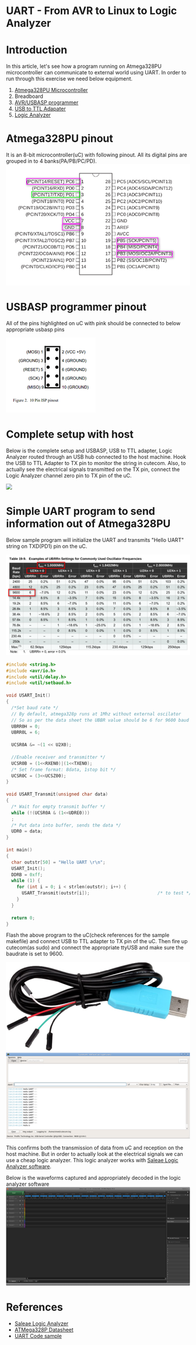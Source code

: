 ﻿# UART - From AVR to Linux to Logic Analyzer

# Introduction

In this article, let's see how a program running on Atmega328PU microcontroller
can communicate to external world using UART. In order to run through this
exercise we need below equipment.

1. [Atmega328PU Microcontroller](https://www.aliexpress.com/item/32973635527.html?spm=a2g0s.9042311.0.0.27424c4dOZJfJV)
2. Breadboard
3. [AVR/USBASP programmer](https://www.aliexpress.com/item/32651814443.html?spm=a2g0s.9042311.0.0.27424c4dOZJfJV)
4. [USB to TTL Adapater](https://www.amazon.com/gp/product/B00QT7LQ88/ref=ppx_yo_dt_b_asin_title_o02_s00?ie=UTF8&psc=1)
4. [Logic Analyzer](https://www.aliexpress.com/item/33062091072.html?spm=a2g0s.9042311.0.0.27424c4dHus6xH)

# Atmega328PU pinout

It is an 8-bit microcontroller(uC) with following pinout. All its digital pins
are grouped in to 4 banks(PA/PB/PC/PD).
 ![](1.Atmega328PUPinout.png)

# USBASP programmer pinout
All of the pins highlighted on uC with pink should be connected to below
appropriate usbasp pins

![](usbasp_pinout.png)


# Complete setup with host
Below is the complete setup and USBASP, USB to TTL adapter, Logic Analyzer
routed through an USB hub connected to the host machine. Hook the USB to TTL
Adapter to TX pin to monitor the string in cutecom. Also, to actually see the
electrical signals transmitted on the TX pin, connect the Logic Analyzer channel
zero pin to TX pin of the uC.

 ![](2.setup.png)

# Simple UART program to send information out of Atmega328PU

Below sample program will initialize the UART and transmits "Hello UART" string
on TXD(PD1) pin on the uC.

 ![](UART_Registers.png)


```c
#include <string.h>
#include <avr/io.h>
#include <util/delay.h>
#include <util/setbaud.h>

void USART_Init()
{
  /*Set baud rate */
  // By default, atmega328p runs at 1Mhz without external oscilator
  // So as per the data sheet the UBBR value should be 6 for 9600 baud rate
  UBRR0H = 0;
  UBRR0L = 6;

  UCSR0A &= ~(1 << U2X0);

  //Enable receiver and transmitter */
  UCSR0B = (1<<RXEN0)|(1<<TXEN0);
  /* Set frame format: 8data, 1stop bit */
  UCSR0C = (3<<UCSZ00);
}

void USART_Transmit(unsigned char data)
{
  /* Wait for empty transmit buffer */
  while (!(UCSR0A & (1<<UDRE0)))
  ;
  /* Put data into buffer, sends the data */
  UDR0 = data;
}

int main()
{
  char outstr[50] = "Hello UART \r\n";
  USART_Init();
  DDRB = 0xff;
  while (1) {
    for (int i = 0; i < strlen(outstr); i++) {
      USART_Transmit(outstr[i]);                          /* to test */
    }
  }

  return 0;
}

```

Flash the above program to the uC(check references for the sample makefile) and
connect USB to TTL adapter to TX pin of the uC. Then fire up cutecom(as sudo)
and connect the appropriate ttyUSB and make sure the baudrate is set to 9600.

 ![](USB_to_TTL_Adapater.jpg)
 ![](4.UART_in_cutecom.png)

This confirms both the transmission of data from uC and reception on the host
machine. But in order to actually look at the electrical signals we can use a
cheap logic analyzer. This logic analyzer works with [Saleae Logic Analyzer
software](https://www.saleae.com/downloads/).

Below is the waveforms captured and appropriately decoded in the logic analyzer
 software
 ![](3.UART_in_saleae_logic.png)

# References

- [Saleae Logic Analyzer](https://www.saleae.com/downloads/)
- [ATMega328P Datasheet](https://www.sparkfun.com/datasheets/Components/SMD/ATMega328.pdf)
- [UART Code sample](https://github.com/vineelkovvuri/AVR-Programming/tree/master/mycode/serialIO)

